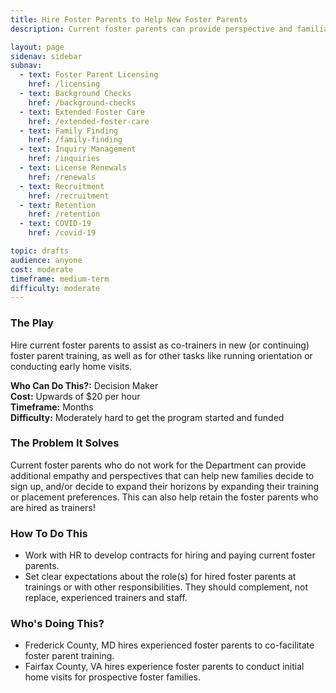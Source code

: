 ```yaml
---
title: Hire Foster Parents to Help New Foster Parents
description: Current foster parents can provide perspective and familiarity to prospective families in trainings and home visits.

layout: page
sidenav: sidebar
subnav:
  - text: Foster Parent Licensing
    href: /licensing
  - text: Background Checks
    href: /background-checks
  - text: Extended Foster Care
    href: /extended-foster-care
  - text: Family Finding
    href: /family-finding
  - text: Inquiry Management
    href: /inquiries
  - text: License Renewals
    href: /renewals
  - text: Recruitment
    href: /recruitment
  - text: Retention
    href: /retention
  - text: COVID-19
    href: /covid-19

topic: drafts
audience: anyone
cost: moderate
timeframe: medium-term
difficulty: moderate
---
```



### The Play

Hire current foster parents to assist as co-trainers in new (or continuing) foster parent training, as well as for other tasks like running orientation or conducting early home visits. 

**Who Can Do This?:**
Decision Maker<br />
**Cost:**
Upwards of $20 per hour<br />
**Timeframe:**
Months<br />
**Difficulty:**
Moderately hard to get the program started and funded<br />

### The Problem It Solves

Current foster parents who do not work for the Department can provide additional empathy and perspectives that can help new families decide to sign up, and/or decide to expand their horizons by expanding their training or placement preferences. This can also help retain the foster parents who are hired as trainers!

### How To Do This

* Work with HR to develop contracts for hiring and paying current foster parents.
* Set clear expectations about the role(s) for hired foster parents at trainings or with other responsibilities. They should complement, not replace, experienced trainers and staff.

### Who's Doing This?

* Frederick County, MD hires experienced foster parents to co-facilitate foster parent training.
* Fairfax County, VA hires experience foster parents to conduct initial home visits for prospective foster families.
